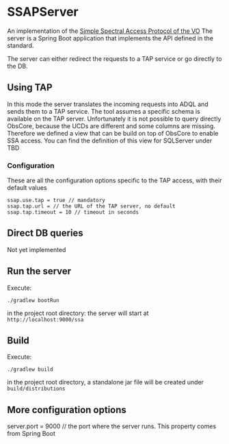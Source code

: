 # SSAPServer
An implementation of the [Simple Spectral Access Protocol of the VO](http://www.ivoa.net/documents/SSA/20120210/REC-SSA-1.1-20120210.pdf)
The server is a Spring Boot application that implements the API defined in the standard.

The server can either redirect the requests to a TAP service or go directly to the DB.

## Using TAP
In this mode the server translates the incoming requests into ADQL and sends them to a TAP service.
The tool assumes a specific schema is available on the TAP server. Unfortunately it is not possible to query directly ObsCore, 
because the UCDs are different and some columns are missing. Therefore we defined a view that can be build on top of
ObsCore to enable SSA access. You can find the definition of this view for SQLServer under TBD

### Configuration 
These are all the configuration options specific to the TAP access, with their default values
```
ssap.use.tap = true // mandatory
ssap.tap.url = // the URL of the TAP server, no default
ssap.tap.timeout = 10 // timeout in seconds
```

## Direct DB queries
Not yet implemented

## Run the server
Execute:
```
./gradlew bootRun
```
in the project root directory: the server will start at `http://localhost:9000/ssa`
## Build
Execute:
```
./gradlew build
```
in the project root directory, a standalone jar file will be created under `build/distributions`

## More configuration options
server.port = 9000 // the port where the server runs. This property comes from Spring Boot

